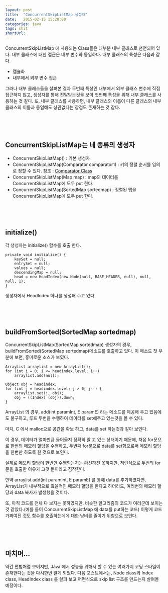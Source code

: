 ```yaml
---
layout: post
title:  "ConcurrentSkipListMap 생성자"
date:   2015-02-15 15:28:00
categories: java
tags: shit
shortUrl: 
---
```


ConcurrentSkipListMap 에 사용되는 Class들은 대부분 내부 클래스로 선언되어 있다.
내부 클래스에 대한 접근은 내부 변수와 동일하다.
내부 클래스의 특성은 다음과 같다.

* 캡슐화
* 내부에서 외부 변수 접근

그러나 내부 클래스들을 살펴본 결과 두번째 특성인 내부에서 외부 클래스 변수에 직접 접근하지 않고, 생성자를 통해 전달받는것을 보아 첫번째 특성을 위해 내부 클래스를 사용하는 것 같다.
또, 내부 클래스를 사용하면, 내부 클래스의 이름이 다른 클래스의 내부 클래스의 이름과 동일해도 상관없다는 장점도 존재하는 것 같다.

<br><br><br>

ConcurrentSkipListMap는 네 종류의 생성자
---------------- 

* ConcurrentSkipListMap() : 기본 생성자
* ConcurrentSkipListMap(Comparator comparator1) : 키의 정렬 순서를 임의로 정할 수 있다. 참조 : [Comparator Class](http://docs.oracle.com/javase/7/docs/api/java/util/Comparator.html)
* ConcurrentSkipListMap(Map map) : map의 데이터를 ConcurrentSkipListMap에 모두 put 한다.
* ConcurrentSkipListMap(SortedMap sortedmap) : 정렬된 맵을 ConcurrentSkipListMap에 모두 put 한다.

<br><br><br>

initialize()
---------------- 
각 생성자는 initialize() 함수를 호출 한다.

	private void initialize() {
		keySet = null;
		entrySet = null;
		values = null;
		descendingMap = null;
		head = new HeadIndex(new Node(null, BASE_HEADER, null), null, null, 1);
	}

생성자에서 HeadIndex 하나를 생성해 주고 있다.

<br><br><br>

buildFromSorted(SortedMap sortedmap)
---------------- 
ConcurrentSkipListMap(SortedMap sortedmap) 생성자의 경우, buildFromSorted(SortedMap sortedmap)메소드를 호출하고 있다.
이 메소드 첫 부분에 보면, 흥미로운 소스가 보였다.

	ArrayList arraylist = new ArrayList();
	for (int i = 0; i <= headindex.level; i++)
		arraylist.add(null);

	Object obj = headindex;
	for (int j = headindex.level; j > 0; j--) {
		arraylist.set(j, obj);
		obj = ((Index) (obj)).down;
	}

ArrayList 의 경우, add(int paramInt, E paramE) 라는 메소드를 제공해 주고 있음에도 불구하고,
루프 두번을 수행하여 데이터를 set해주고 있는것을 볼 수 있다.

마치, C 에서 malloc으로 공간을 확보 하고, data를 set 하는것과 같아 보인다.

이 경우, 데이터가 얼마만큼 들어올지 정확히 알 고 있는 상태이기 때문에, 처음 for문으로 한번의 메모리 할당을 수행하고, 두번째 for문으로 data를 set함으로써 메모리 할당을 한번만 하도록 한 것으로 보인다.

실제로 메모리 할당이 한번만 수행되는지는 확신하진 못하지만, 저런식으로 두번의 for문을 호출한 이유가 그것 뿐이라고 짐작한다.

만약 arraylist.add(int paramInt, E paramE) 를 통헤 data를 추가하였다면, ArrayList가 내부적으로 효율적인 메모리 할당을 한다고 하더라도, 여러번의 메모리 할당과 data 복사가 발생했을 것이다.

또, 아직 코드를 전체 다 보지는 못하였지만, 비슷한 알고리즘의 코드가 여러군데 보이는 것 같았다.(예를 들어 ConcurrentSkipListMap 에 data를 put하는 코드)
이렇게 코드가짜여진 것도 함수를 호출하는데에 대한 낭비를 줄이기 위함으로 보인다.
 
<br><br><br>

마치며...
---------------- 
약간 편법처럼 보이지만, Java 에서 성능을 위해서 할 수 있는 여러가지 코딩 스타일이 존재한다는 것을 다시한번 알게 되었다. 다음 포스트에서는, Node class와 Index class, HeadIndex class 를 살펴 보고 어떤식으로 skip list 구조를 만드는지 살펴볼 예정이다.


